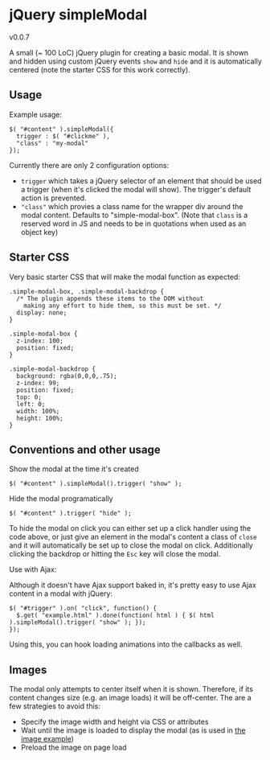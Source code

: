 jQuery simpleModal
================
v0.0.7

A small (~ 100 LoC) jQuery plugin for creating a basic modal.  It is shown and hidden using custom jQuery events `show` and `hide` and it is automatically centered (note the starter CSS for this work correctly).

Usage
-----

Example usage:

    $( "#content" ).simpleModal({
      trigger : $( "#clickme" ),
      "class" : "my-modal"
    });

Currently there are only 2 configuration options:
 -  `trigger` which takes a jQuery selector of an element that should be used a trigger (when it's clicked the modal will show).  The trigger's default action is prevented.
 -  `"class"` which provies a class name for the wrapper div around the modal content.  Defaults to "simple-modal-box". (Note that `class` is a reserved word in JS and needs to be in quotations when used as an object key)

Starter CSS
-----------

Very basic starter CSS that will make the modal function as expected:

    .simple-modal-box, .simple-modal-backdrop {
      /* The plugin appends these items to the DOM without
        making any effort to hide them, so this must be set. */
      display: none;
    }

    .simple-modal-box {
      z-index: 100;
      position: fixed;
    }

    .simple-modal-backdrop {
      background: rgba(0,0,0,.75);
      z-index: 99;
      position: fixed;
      top: 0;
      left: 0;
      width: 100%;
      height: 100%;
    }



Conventions and other usage
---------------------------

Show the modal at the time it's created

    $( "#content" ).simpleModal().trigger( "show" );

Hide the modal programatically

    $( "#content" ).trigger( "hide" );

To hide the modal on click you can either set up a click handler using the code above, or just give an element in the modal's content a class of `close` and it will automatically be set up to close the modal on click.  Additionally clicking the backdrop or hitting the `Esc` key will close the modal.

Use with Ajax:

Although it doesn't have Ajax support baked in, it's pretty easy to use Ajax content in a modal with jQuery:

    $( "#trigger" ).on( "click", function() {
      $.get( "example.html" ).done(function( html ) { $( html ).simpleModal().trigger( "show" ); });
    });

Using this, you can hook loading animations into the callbacks as well.


Images
------

The modal only attempts to center itself when it is shown.  Therefore, if its content changes size (e.g. an image loads) it will be off-center.  The are a few strategies to avoid this:
  - Specify the image width and height via CSS or attributes
  - Wait until the image is loaded to display the modal (as is used in [the image example](https://github.com/jdeerhake/jquery-simple-modal/blob/master/example.html))
  - Preload the image on page load